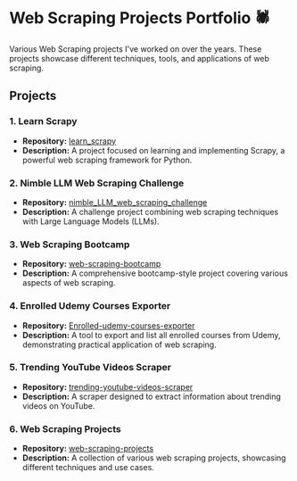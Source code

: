 # Web Scraping Projects Portfolio 🕷️

Various Web Scraping projects I've worked on over the years. These projects showcase different techniques, tools, and applications of web scraping.

## Projects

### 1. Learn Scrapy
- **Repository:** [learn_scrapy](https://github.com/Prajwalsrinvas/learn_scrapy)
- **Description:** A project focused on learning and implementing Scrapy, a powerful web scraping framework for Python.

### 2. Nimble LLM Web Scraping Challenge
- **Repository:** [nimble_LLM_web_scraping_challenge](https://github.com/Prajwalsrinvas/nimble_LLM_web_scraping_challenge)
- **Description:** A challenge project combining web scraping techniques with Large Language Models (LLMs).

### 3. Web Scraping Bootcamp
- **Repository:** [web-scraping-bootcamp](https://github.com/Prajwalsrinvas/web-scraping-bootcamp)
- **Description:** A comprehensive bootcamp-style project covering various aspects of web scraping.

### 4. Enrolled Udemy Courses Exporter
- **Repository:** [Enrolled-udemy-courses-exporter](https://github.com/Prajwalsrinvas/Enrolled-udemy-courses-exporter)
- **Description:** A tool to export and list all enrolled courses from Udemy, demonstrating practical application of web scraping.

### 5. Trending YouTube Videos Scraper
- **Repository:** [trending-youtube-videos-scraper](https://github.com/Prajwalsrinvas/trending-youtube-videos-scraper)
- **Description:** A scraper designed to extract information about trending videos on YouTube.

### 6. Web Scraping Projects
- **Repository:** [web-scraping-projects](https://github.com/Prajwalsrinvas/web-scraping-projects)
- **Description:** A collection of various web scraping projects, showcasing different techniques and use cases.
